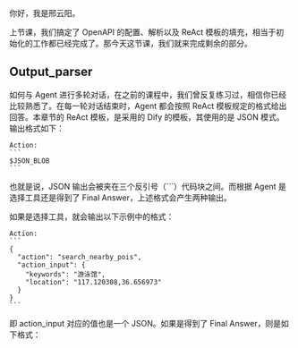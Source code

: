 你好，我是邢云阳。

上节课，我们搞定了 OpenAPI 的配置、解析以及 ReAct 模板的填充，相当于初始化的工作都已经完成了。那今天这节课，我们就来完成剩余的部分。

## Output\_parser

如何与 Agent 进行多轮对话，在之前的课程中，我们曾反复练习过，相信你已经比较熟悉了。在每一轮对话结束时，Agent 都会按照 ReAct 模板规定的格式给出回答。本章节的 ReAct 模板，是采用的 Dify 的模板，其使用的是 JSON 模式。 输出格式如下：

````plain
Action:
```
$JSON_BLOB
```
````

也就是说，JSON 输出会被夹在三个反引号（\`\`\`）代码块之间。而根据 Agent 是选择工具还是得到了 Final Answer，上述格式会产生两种输出。

如果是选择工具，就会输出以下示例中的格式：

````plain
Action:
```
{
  "action": "search_nearby_pois",
  "action_input": {
    "keywords": "游泳馆",
    "location": "117.120308,36.656973"
  }
}
```
````

即 action\_input 对应的值也是一个 JSON。如果是得到了 Final Answer，则是如下格式：
